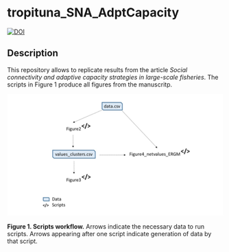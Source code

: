 # tropituna_SNA_AdptCapacity

[![DOI](https://zenodo.org/badge/DOI/10.5281/zenodo.3625596.svg)](https://doi.org/10.5281/zenodo.3625596)

## Description

This repository allows to replicate results from the article *Social connectivity and adaptive capacity strategies in large-scale fisheries*. The scripts in Figure 1 produce all figures from the manuscritp.

![](images/outline.jpg)

**Figure 1. Scripts workflow.** Arrows indicate the necessary data to run scripts. Arrows appearing after one script indicate generation of data by that script.
